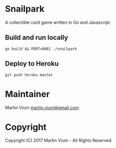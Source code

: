 # Snailpark

A collectible card game written in Go and Javascript.

## Build and run locally

    go build && PORT=8081 ./snailpark

## Deploy to Heroku

    git push heroku master

# Maintainer

Martin Vium <martin.vium@gmail.com>

# Copyright

Copyright (C) 2017 Martin Vium - All Rights Reserved
